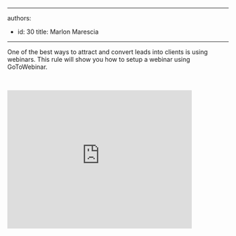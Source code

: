 

---
authors:
  - id: 30
    title: Marlon Marescia
---




<span class='intro'> One of the best ways to attract and convert leads into clients is using webinars. This rule will show you how to setup a webinar using GoToWebinar. </span>

<p>&#160;</p><div class="ms-rtestate-read ms-rte-embedcode ms-rte-embedil ms-rtestate-notify"><iframe width="420" height="315" src="https&#58;//www.youtube.com/embed/PLyPjRYjNxQ" frameborder="0"></iframe>&#160;</div>


